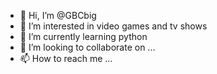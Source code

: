 - 👋 Hi, I’m @GBCbig
- 👀 I’m interested in video games and tv shows
- 🌱 I’m currently learning python
- 💞️ I’m looking to collaborate on ...
- 📫 How to reach me ...

<!---
GBCbig/GBCbig is a ✨ special ✨ repository because its `README.md` (this file) appears on your GitHub profile.
You can click the Preview link to take a look at your changes.
--->
